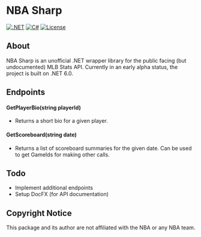 # NBA Sharp
[![.NET](https://github.com/markjamesm/NBA-Sharp/actions/workflows/dotnet.yml/badge.svg?branch=master)](https://github.com/markjamesm/NBA-Sharp/actions/workflows/dotnet.yml) [![C#](https://img.shields.io/badge/Language-CSharp-darkgreen.svg)](https://en.wikipedia.org/wiki/C_Sharp_(programming_language)) [![License](https://img.shields.io/badge/License-MIT-red.svg)](https://opensource.org/licenses/MIT)

## About

NBA Sharp is an unofficial .NET wrapper library for the public facing (but undocumented) MLB Stats API. Currently in an early alpha status, the project is built on .NET 6.0.

## Endpoints

#### GetPlayerBio(string playerId)

* Returns a short bio for a given player.

#### GetScoreboard(string date)

* Returns a list of scoreboard summaries for the given date. Can be used to get GameIds for making other calls.

## Todo

* Implement additional endpoints
* Setup DocFX (for API documentation)

## Copyright Notice
This package and its author are not affiliated with the NBA or any NBA team.

